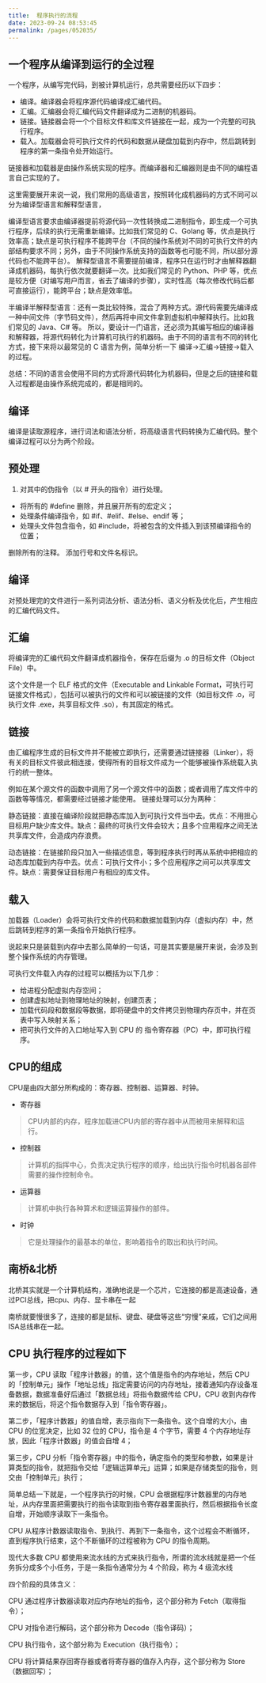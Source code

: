 ```yaml
---
title:  程序执行的流程
date: 2023-09-24 08:53:45
permalink: /pages/052035/
---
```

## 一个程序从编译到运行的全过程

一个程序，从编写完代码，到被计算机运行，总共需要经历以下四步：

- 编译。编译器会将程序源代码编译成汇编代码。
- 汇编。汇编器会将汇编代码文件翻译成为二进制的机器码。
- 链接。链接器会将一个个目标文件和库文件链接在一起，成为一个完整的可执行程序。
- 载入。加载器会将可执行文件的代码和数据从硬盘加载到内存中，然后跳转到程序的第一条指令处开始运行。

链接器和加载器是由操作系统实现的程序。而编译器和汇编器则是由不同的编程语言自己实现的了。

这里需要展开来说一说，我们常用的高级语言，按照转化成机器码的方式不同可以分为编译型语言和解释型语言，

编译型语言要求由编译器提前将源代码一次性转换成二进制指令，即生成一个可执行程序，后续的执行无需重新编译。比如我们常见的 C、Golang 等，优点是执行效率高；缺点是可执行程序不能跨平台（不同的操作系统对不同的可执行文件的内部结构要求不同；另外，由于不同操作系统支持的函数等也可能不同，所以部分源代码也不能跨平台）。
解释型语言不需要提前编译，程序只在运行时才由解释器翻译成机器码，每执行依次就要翻译一次。比如我们常见的 Python、PHP 等，优点是较方便（对编写用户而言，省去了编译的步骤），实时性高（每次修改代码后都可直接运行），能跨平台；缺点是效率低。

半编译半解释型语言：还有一类比较特殊，混合了两种方式。源代码需要先编译成一种中间文件（字节码文件），然后再将中间文件拿到虚拟机中解释执行。比如我们常见的 Java、C# 等。
所以，要设计一门语言，还必须为其编写相应的编译器和解释器，将源代码转化为计算机可执行的机器码。由于不同的语言有不同的转化方式，接下来将以最常见的 C 语言为例，简单分析一下 编译→汇编→链接→载入 的过程。

总结：不同的语言会使用不同的方式将源代码转化为机器码，但是之后的链接和载入过程都是由操作系统完成的，都是相同的。


## 编译

编译是读取源程序，进行词法和语法分析，将高级语言代码转换为汇编代码。整个编译过程可以分为两个阶段。


## 预处理

1. 对其中的伪指令（以 # 开头的指令）进行处理。
- 将所有的 #define 删除，并且展开所有的宏定义；
- 处理条件编译指令，如 #if、#elif、#else、endif 等；
- 处理头文件包含指令，如 #include，将被包含的文件插入到该预编译指令的位置；


删除所有的注释。
添加行号和文件名标识。

## 编译

对预处理完的文件进行一系列词法分析、语法分析、语义分析及优化后，产生相应的汇编代码文件。

## 汇编

将编译完的汇编代码文件翻译成机器指令，保存在后缀为 .o 的目标文件（Object File）中。

这个文件是一个 ELF 格式的文件（Executable and Linkable Format，可执行可链接文件格式），包括可以被执行的文件和可以被链接的文件（如目标文件 .o，可执行文件 .exe，共享目标文件 .so），有其固定的格式。


## 链接

由汇编程序生成的目标文件并不能被立即执行，还需要通过链接器（Linker），将有关的目标文件彼此相连接，使得所有的目标文件成为一个能够被操作系统载入执行的统一整体。

例如在某个源文件的函数中调用了另一个源文件中的函数；或者调用了库文件中的函数等等情况，都需要经过链接才能使用。
链接处理可以分为两种：

静态链接：直接在编译阶段就把静态库加入到可执行文件当中去。优点：不用担心目标用户缺少库文件。缺点：最终的可执行文件会较大；且多个应用程序之间无法共享库文件，会造成内存浪费。

动态链接：在链接阶段只加入一些描述信息，等到程序执行时再从系统中把相应的动态库加载到内存中去。优点：可执行文件小；多个应用程序之间可以共享库文件。缺点：需要保证目标用户有相应的库文件。


## 载入

加载器（Loader）会将可执行文件的代码和数据加载到内存（虚拟内存）中，然后跳转到程序的第一条指令开始执行程序。

说起来只是装载到内存中去那么简单的一句话，可是其实要是展开来说，会涉及到整个操作系统的内存管理。


可执行文件载入内存的过程可以概括为以下几步：

- 给进程分配虚拟内存空间；
- 创建虚拟地址到物理地址的映射，创建页表；
- 加载代码段和数据段等数据，即将硬盘中的文件拷贝到物理内存页中，并在页表中写入映射关系；
- 把可执行文件的入口地址写入到 CPU 的 指令寄存器（PC）中，即可执行程序。


## CPU的组成

CPU是由四大部分所构成的：寄存器、控制器、运算器、时钟。

- 寄存器
>CPU内部的内存，程序加载进CPU内部的寄存器中从而被用来解释和运行。

- 控制器
>计算机的指挥中心，负责决定执行程序的顺序，给出执行指令时机器各部件需要的操作控制命令。

- 运算器
>计算机中执行各种算术和逻辑运算操作的部件。

- 时钟
>它是处理操作的最基本的单位，影响着指令的取出和执行时间。


## 南桥&北桥

北桥其实就是一个计算机结构，准确地说是一个芯片，它连接的都是高速设备，通过PCI总线，把cpu、内存、显卡串在一起

南桥就要慢很多了，连接的都是鼠标、键盘、硬盘等这些“穷慢”亲戚，它们之间用ISA总线串在一起。

## CPU 执行程序的过程如下

第一步，CPU 读取「程序计数器」的值，这个值是指令的内存地址，然后 CPU 的「控制单元」操作「地址总线」指定需要访问的内存地址，接着通知内存设备准备数据，数据准备好后通过「数据总线」将指令数据传给 CPU，CPU 收到内存传来的数据后，将这个指令数据存入到「指令寄存器」。

第二步，「程序计数器」的值自增，表示指向下一条指令。这个自增的大小，由 CPU 的位宽决定，比如 32 位的 CPU，指令是 4 个字节，需要 4 个内存地址存放，因此「程序计数器」的值会自增 4；

第三步，CPU 分析「指令寄存器」中的指令，确定指令的类型和参数，如果是计算类型的指令，就把指令交给「逻辑运算单元」运算；如果是存储类型的指令，则交由「控制单元」执行；

简单总结一下就是，一个程序执行的时候，CPU 会根据程序计数器里的内存地址，从内存里面把需要执行的指令读取到指令寄存器里面执行，然后根据指令长度自增，开始顺序读取下一条指令。

CPU 从程序计数器读取指令、到执行、再到下一条指令，这个过程会不断循环，直到程序执行结束，这个不断循环的过程被称为 CPU 的指令周期。

现代大多数 CPU 都使用来流水线的方式来执行指令，所谓的流水线就是把一个任务拆分成多个小任务，于是一条指令通常分为 4 个阶段，称为 4 级流水线 

四个阶段的具体含义：

CPU 通过程序计数器读取对应内存地址的指令，这个部分称为 Fetch（取得指令）；

CPU 对指令进行解码，这个部分称为 Decode（指令译码）；

CPU 执行指令，这个部分称为 Execution（执行指令）；

CPU 将计算结果存回寄存器或者将寄存器的值存入内存，这个部分称为 Store（数据回写）；


<img :src="$withBase('/system/1.png')" >